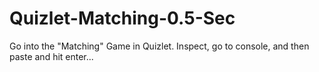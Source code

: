 # Quizlet-Matching-0.5-Sec
Go into the "Matching" Game in Quizlet. Inspect, go to console, and then paste and hit enter...
